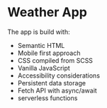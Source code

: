 # Weather App

The app is build with:
  - Semantic HTML
  - Mobile first approach
  - CSS compiled from SCSS
  - Vanilla JavaScript
  - Accessibility considerations
  - Persistent data storage
  - Fetch API with async/await
  - serverless functions